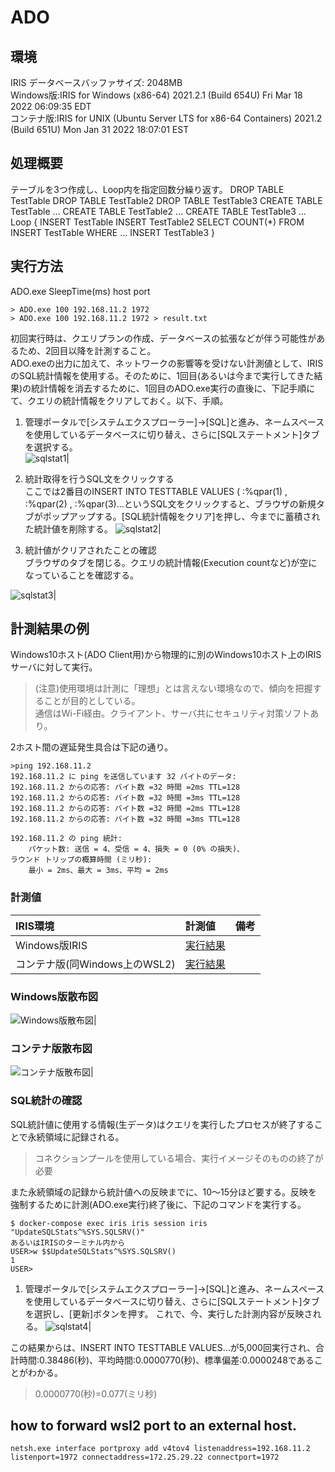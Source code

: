 # ADO
## 環境

IRIS データベースバッファサイズ: 2048MB  
Windows版:IRIS for Windows (x86-64) 2021.2.1 (Build 654U) Fri Mar 18 2022 06:09:35 EDT  
コンテナ版:IRIS for UNIX (Ubuntu Server LTS for x86-64 Containers) 2021.2 (Build 651U) Mon Jan 31 2022 18:07:01 EST

## 処理概要
テーブルを3つ作成し、Loop内を指定回数分繰り返す。
DROP TABLE TestTable
DROP TABLE TestTable2
DROP TABLE TestTable3
CREATE TABLE TestTable ...
CREATE TABLE TestTable2 ...
CREATE TABLE TestTable3 ...
Loop {
    INSERT TestTable
    INSERT TestTable2
    SELECT COUNT(*) FROM INSERT TestTable WHERE ...
    INSERT TestTable3
}

## 実行方法

ADO.exe SleepTime(ms) host port


```
> ADO.exe 100 192.168.11.2 1972 
> ADO.exe 100 192.168.11.2 1972 > result.txt
```
初回実行時は、クエリプランの作成、データベースの拡張などが伴う可能性があるため、2回目以降を計測すること。  
ADO.exeの出力に加えて、ネットワークの影響等を受けない計測値として、IRISのSQL統計情報を使用する。そのために、1回目(あるいは今まで実行してきた結果)の統計情報を消去するために、1回目のADO.exe実行の直後に、下記手順にて、クエリの統計情報をクリアしておく。以下、手順。

1.  管理ポータルで[システムエクスプローラー]->[SQL]と進み、ネームスペースを使用しているデータベースに切り替え、さらに[SQLステートメント]タブを選択する。  
![sqlstat1](images/sqlstat1.png)|

2. 統計取得を行うSQL文をクリックする  
ここでは2番目のINSERT INTO TESTTABLE VALUES ( :%qpar(1) , :%qpar(2) , :%qpar(3)...というSQL文をクリックすると、ブラウザの新規タブがポップアップする。[SQL統計情報をクリア]を押し、今までに蓄積された統計値を削除する。
![sqlstat2](images/sqlstat2.png)|

3. 統計値がクリアされたことの確認  
ブラウザのタブを閉じる。クエリの統計情報(Execution countなど)が空になっていることを確認する。

![sqlstat3](images/sqlstat3.png)|

## 計測結果の例
Windows10ホスト(ADO Client用)から物理的に別のWindows10ホスト上のIRISサーバに対して実行。
> (注意)使用環境は計測に「理想」とは言えない環境なので、傾向を把握することが目的としている。  
> 通信はWi-Fi経由。クライアント、サーバ共にセキュリティ対策ソフトあり。

2ホスト間の遅延発生具合は下記の通り。
```
>ping 192.168.11.2
192.168.11.2 に ping を送信しています 32 バイトのデータ:
192.168.11.2 からの応答: バイト数 =32 時間 =2ms TTL=128
192.168.11.2 からの応答: バイト数 =32 時間 =3ms TTL=128
192.168.11.2 からの応答: バイト数 =32 時間 =2ms TTL=128
192.168.11.2 からの応答: バイト数 =32 時間 =3ms TTL=128

192.168.11.2 の ping 統計:
    パケット数: 送信 = 4、受信 = 4、損失 = 0 (0% の損失)、
ラウンド トリップの概算時間 (ミリ秒):
    最小 = 2ms、最大 = 3ms、平均 = 2ms
```
### 計測値

|IRIS環境|計測値|備考|
|:---|:---|:---|
|Windows版IRIS|[実行結果](results/sleep100-win.txt)||
|コンテナ版(同Windows上のWSL2)|[実行結果](results/sleep100-docker.txt)||

### Windows版散布図

![Windows版散布図](results/sleep100-win.png)|

### コンテナ版散布図

![コンテナ版散布図](results/sleep100-docker.png)|

### SQL統計の確認

SQL統計値に使用する情報(生データ)はクエリを実行したプロセスが終了することで永続領域に記録される。
> コネクションプールを使用している場合、実行イメージそのものの終了が必要

また永続領域の記録から統計値への反映までに、10～15分ほど要する。反映を強制するために計測(ADO.exe実行)終了後に、下記のコマンドを実行する。
```
$ docker-compose exec iris iris session iris "UpdateSQLStats^%SYS.SQLSRV()"
あるいはIRISのターミナル内から
USER>w $$UpdateSQLStats^%SYS.SQLSRV()
1
USER>
```

1.  管理ポータルで[システムエクスプローラー]->[SQL]と進み、ネームスペースを使用しているデータベースに切り替え、さらに[SQLステートメント]タブを選択し、[更新]ボタンを押す。  これで、今、実行した計測内容が反映される。
![sqlstat4](images/sqlstat4.png)|

この結果からは、INSERT INTO TESTTABLE VALUES...が5,000回実行され、合計時間:0.38486(秒)、平均時間:0.0000770(秒)、標準偏差:0.0000248であることがわかる。

> 0.0000770(秒)=0.077(ミリ秒)

## how to forward wsl2 port to an external host.

```
netsh.exe interface portproxy add v4tov4 listenaddress=192.168.11.2 listenport=1972 connectaddress=172.25.29.22 connectport=1972
```
